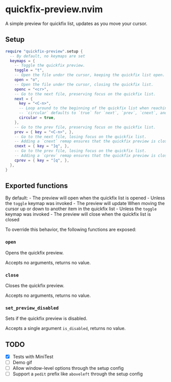 # quickfix-preview.nvim

A simple preview for quickfix list, updates as you move your cursor.

## Setup

```lua 
require "quickfix-preview".setup {
  -- By default, no keymaps are set
  keymaps = {
    -- Toggle the quickfix preview.
    toggle = "t",
    -- Open the file undor the cursor, keeping the quickfix list open.
    open = "o",
    -- Open the file under the cursor, closing the quickfix list.
    openc = "<cr>",
    -- Go to the next file, preserving focus on the quickfix list.
    next = {
      key = "<C-n>",
      -- Loop around to the beginning of the quickfix list when reaching the end
      -- `circular` defaults to `true` for `next`, `prev`, `cnext`, and `cprev`
      circular = true,
    },
    -- Go to the prev file, preserving focus on the quickfix list.
    prev = { key = "<C-n>", },
    -- Go to the next file, losing focus on the quickfix list.
    -- Adding a `cnext` remap ensures that the quickfix preview is closed when using `cnext`
    cnext = { key = "]q", },
    -- Go to the prev file, losing focus on the quickfix list.
    -- Adding a `cprev` remap ensures that the quickfix preview is closed when using `cprev`
    cprev = { key = "[q", },
  },
}
```

## Exported functions

By default: 
    - The preview will open when the quickfix list is opened
        - Unless the `toggle` keymap was invoked
    - The preview will update When moving the cursor up or down to another item in the quickfix list
        - Unless the `toggle` keymap was invoked
    - The preview will close when the quickfix list is closed

To override this behavior, the following functions are exposed:

### `open`
Opens the quickfix preview.

Accepts no arguments, returns no value.

### `close`
Closes the quickfix preview.

Accepts no arguments, returns no value.

### `set_preview_disabled`
Sets if the quickfix preview is disabled.

Accepts a single argument `is_disabled`, returns no value.

## TODO
- [x] Tests with MiniTest
- [ ] Demo gif
- [ ] Allow window-level options through the setup config
- [ ] Support a `pedit` prefix like `aboveleft` through the setup config
